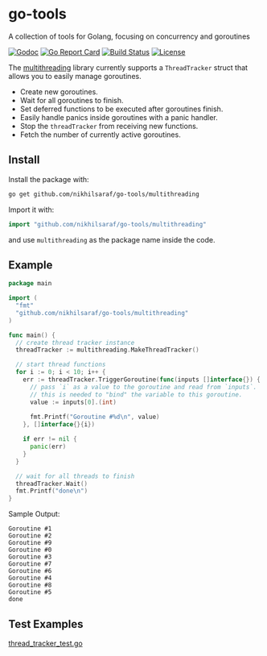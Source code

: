 # go-tools
A collection of tools for Golang, focusing on concurrency and goroutines

[![Godoc](https://godoc.org/github.com/nikhilsaraf/go-tools?status.svg)](https://godoc.org/github.com/nikhilsaraf/go-tools)
[![Go Report Card](https://goreportcard.com/badge/github.com/nikhilsaraf/go-tools)](https://goreportcard.com/report/github.com/nikhilsaraf/go-tools)
[![Build Status](https://travis-ci.org/nikhilsaraf/go-tools.svg?branch=master)](https://travis-ci.org/nikhilsaraf/go-tools)
[![License](https://img.shields.io/github/license/mashape/apistatus.svg?maxAge=2592000)](https://raw.githubusercontent.com/nikhilsaraf/go-tools/master/LICENSE)

The [multithreading](multithreading) library currently supports a `ThreadTracker` struct that allows you to easily manage goroutines.

- Create new goroutines.
- Wait for all goroutines to finish.
- Set deferred functions to be executed after goroutines finish.
- Easily handle panics inside goroutines with a panic handler.
- Stop the `threadTracker` from receiving new functions.
- Fetch the number of currently active goroutines.

## Install

Install the package with:

```bash
go get github.com/nikhilsaraf/go-tools/multithreading
```

Import it with:

```go
import "github.com/nikhilsaraf/go-tools/multithreading"
```

and use `multithreading` as the package name inside the code.

## Example

```go
package main

import (
  "fmt"
  "github.com/nikhilsaraf/go-tools/multithreading"
)

func main() {
  // create thread tracker instance
  threadTracker := multithreading.MakeThreadTracker()

  // start thread functions
  for i := 0; i < 10; i++ {
    err := threadTracker.TriggerGoroutine(func(inputs []interface{}) {
      // pass `i` as a value to the goroutine and read from `inputs`.
      // this is needed to "bind" the variable to this goroutine.
      value := inputs[0].(int)
      
      fmt.Printf("Goroutine #%d\n", value)
    }, []interface{}{i})

    if err != nil {
      panic(err)
    }
  }

  // wait for all threads to finish
  threadTracker.Wait()
  fmt.Printf("done\n")
}

```

Sample Output:
```
Goroutine #1
Goroutine #2
Goroutine #9
Goroutine #0
Goroutine #3
Goroutine #7
Goroutine #6
Goroutine #4
Goroutine #8
Goroutine #5
done
```

## Test Examples
[thread_tracker_test.go](/multithreading/thread_tracker_test.go)
